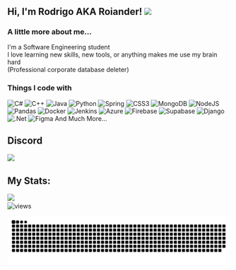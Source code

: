 #
<div>
<h2>
    Hi, I'm Rodrigo AKA Roiander!
    <img src="https://media.giphy.com/media/VgCDAzcKvsR6OM0uWg/giphy.gif" width="50">
</h2>

### A little more about me...  

I'm a Software Engineering student <br />
I love learning new skills, new tools, or anything makes me use my brain hard <br />
(Professional corporate database deleter)













<h3>Things I code with</h3>

![C#](https://img.shields.io/badge/c%23-%23239120.svg?style=for-the-badge&logo=csharp&logoColor=white) ![C++](https://img.shields.io/badge/c++-%2300599C.svg?style=for-the-badge&logo=c%2B%2B&logoColor=white) ![Java](https://img.shields.io/badge/java-%23ED8B00.svg?style=for-the-badge&logo=openjdk&logoColor=white) ![Python](https://img.shields.io/badge/python-3670A0?style=for-the-badge&logo=python&logoColor=ffdd54) ![Spring](https://img.shields.io/badge/spring-%236DB33F.svg?style=for-the-badge&logo=spring&logoColor=white) ![CSS3](https://img.shields.io/badge/css3-%231572B6.svg?style=for-the-badge&logo=css3&logoColor=white) ![MongoDB](https://img.shields.io/badge/MongoDB-%234ea94b.svg?style=for-the-badge&logo=mongodb&logoColor=white) ![NodeJS](https://img.shields.io/badge/node.js-6DA55F?style=for-the-badge&logo=node.js&logoColor=white) ![Pandas](https://img.shields.io/badge/pandas-%23150458.svg?style=for-the-badge&logo=pandas&logoColor=white) ![Docker](https://img.shields.io/badge/docker-%230db7ed.svg?style=for-the-badge&logo=docker&logoColor=white) ![Jenkins](https://img.shields.io/badge/jenkins-%232C5263.svg?style=for-the-badge&logo=jenkins&logoColor=white) ![Azure](https://img.shields.io/badge/azure-%230072C6.svg?style=for-the-badge&logo=microsoftazure&logoColor=white) ![Firebase](https://img.shields.io/badge/firebase-%23039BE5.svg?style=for-the-badge&logo=firebase) ![Supabase](https://img.shields.io/badge/Supabase-3ECF8E?style=for-the-badge&logo=supabase&logoColor=white) ![Django](https://img.shields.io/badge/django-%23092E20.svg?style=for-the-badge&logo=django&logoColor=white) ![.Net](https://img.shields.io/badge/.NET-5C2D91?style=for-the-badge&logo=.net&logoColor=white) ![Figma](https://img.shields.io/badge/figma-%23F24E1E.svg?style=for-the-badge&logo=figma&logoColor=white)
And Much More...

## Discord
<a href="https://discord.com/users/834412677010817066" align="left">
    <img src="https://lanyard.cnrad.dev/api/834412677010817066?theme=dark">    
  </a>

## My Stats:

![](https://github-readme-stats.vercel.app/api?username=roiander&theme=dark&hide_border=false&include_all_commits=true&count_private=false)<br/>
<img src="https://komarev.com/ghpvc/?username=roiander" alt="views" />

<picture>
  <source media="(prefers-color-scheme: dark)" srcset="github-matrix.svg" />
  <img alt="github-matrix" src="github-matrix.svg" />
</picture>
